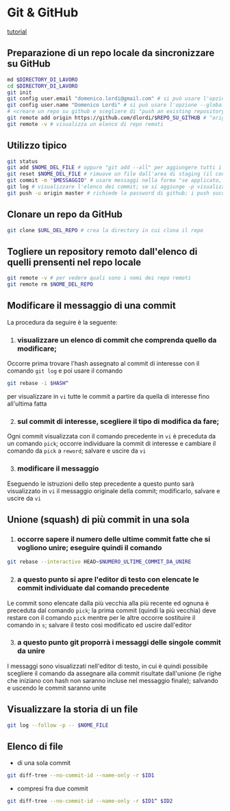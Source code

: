 # Git & GitHub

[tutorial](https://product.hubspot.com/blog/git-and-github-tutorial-for-beginners)

## Preparazione di un repo locale da sincronizzare su GitHub

```sh
md $DIRECTORY_DI_LAVORO
cd $DIRECTORY_DI_LAVORO
git init
git config user.email "domenico.lordi@gmail.com" # si può usare l'opzione --global
git config user.name "Domenico Lordi" # si può usare l'opzione --global
# <creare un repo su github e scegliere di "push an existing repository from command line">
git remote add origin https://github.com/dlordi/$REPO_SU_GITHUB # "origin" è l'alias locale che viene dato al repo remoto (la convenzione è usare "origin")
git remote -v # visualizza un elenco di repo remoti
```

## Utilizzo tipico

```sh
git status
git add $NOME_DEL_FILE # oppure "git add --all" per aggiungere tutti i file, anche in directory di livello superiore oppure "git add ." per aggiugere tutti i file dalla directory corrente e sottodirectory
git reset $NOME_DEL_FILE # rimuove un file dall'area di staging (il contrario di git add); usare "git reset" per rimuovere tutti i file
git commit -m "$MESSAGGIO" # usare messaggi nella forma "se applicato, questo commit farà ..."
git log # visualizzare l'elenco dei commit; se si aggiunge -p visualizza anche le diff
git push -u origin master # richiede la password di github; i push successivi possono essere fatti anche solo con "git push"
```

## Clonare un repo da GitHub

```sh
git clone $URL_DEL_REPO # crea la directory in cui clona il repo
```

## Togliere un repository remoto dall'elenco di quelli prensenti nel repo locale

```sh
git remote -v # per vedere quali sono i nomi dei repo remoti
git remote rm $NOME_DEL_REPO
```

## Modificare il messaggio di una commit

La procedura da seguire è la seguente:
1. ### visualizzare un elenco di commit che comprenda quello da modificare;

Occorre prima trovare l'hash assegnato al commit di interesse con il comando `git log` e poi usare il comando
```sh
git rebase -i $HASH^
```

per visualizzare in `vi` tutte le commit a partire da quella di interesse fino all'ultima fatta

2. ### sul commit di interesse, scegliere il tipo di modifica da fare;

Ogni commit visualizzata con il comando precedente in `vi` è preceduta da un comando `pick`; occorre individuare la commit di interesse e cambiare il comando da `pick` a `reword`; salvare e uscire da `vi`

3. ### modificare il messaggio

Eseguendo le istruzioni dello step precedente a questo punto sarà visualizzato in `vi` il messaggio originale della commit; modificarlo, salvare e uscire da `vi`

## Unione (squash) di più commit in una sola

1. ### occorre sapere il numero delle ultime commit fatte che si vogliono unire; eseguire quindi il comando
```sh
git rebase --interactive HEAD~$NUMERO_ULTIME_COMMIT_DA_UNIRE
```

2. ### a questo punto si apre l'editor di testo con elencate le commit individuate dal comando precedente
Le commit sono elencate dalla più vecchia alla più recente ed ognuna è preceduta dal comando `pick`; la prima commit (quindi la più vecchia) deve restare con il comando `pick` mentre per le altre occorre sostituire il comando in `s`; salvare il testo così modificato ed uscire dall'editor

3. ### a questo punto git proporrà i messaggi delle singole commit da unire
I messaggi sono visualizzati nell'editor di testo, in cui è quindi possibile scegliere il comando da assegnare alla commit risultate dall'unione (le righe che iniziano con hash non saranno incluse nel messaggio finale); salvando e uscendo le commit
saranno unite

## Visualizzare la storia di un file
```sh
git log --follow -p -- $NOME_FILE
```

## Elenco di file
- di una sola commit
```sh
git diff-tree --no-commit-id --name-only -r $ID1
```

- compresi fra due commit
```sh
git diff-tree --no-commit-id --name-only -r $ID1^ $ID2
```
